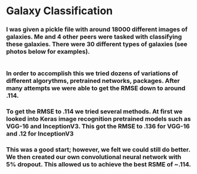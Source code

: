 # Galaxy Classification

### I was given a pickle file with around 18000 different images of galaxies. Me and 4 other peers were tasked with classifying these galaxies. There were 30 different types of galaxies (see photos below for examples). 
# 

### In order to accomplish this we tried dozens of variations of different algorythms, pretrained networks, packages. After many attempts we were able to get the RMSE down to around .114.

### To get the RMSE to .114 we tried several methods. At first we looked into Keras image recognition pretrained models such as VGG-16 and InceptionV3. This got the RMSE to .136 for VGG-16 and .12 for InceptionV3

### This was a good start; however, we felt we could still do better. We then created our own convolutional neural network with 5% dropout. This allowed us to achieve the best RSME of ~.114.

